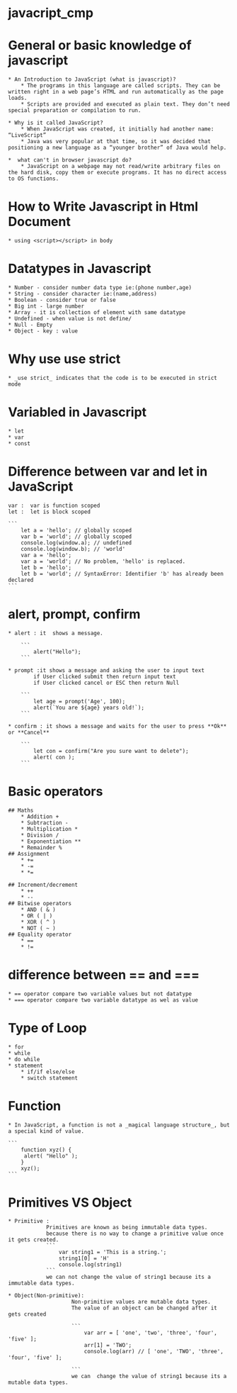# javacript_cmp
# General or basic knowledge of javascript 
    * An Introduction to JavaScript (what is javascript)?
        * The programs in this language are called scripts. They can be written right in a web page’s HTML and run automatically as the page loads.
        * Scripts are provided and executed as plain text. They don’t need special preparation or compilation to run.

    * Why is it called JavaScript?
        * When JavaScript was created, it initially had another name: “LiveScript”
        * Java was very popular at that time, so it was decided that positioning a new language as a “younger brother” of Java would help.

    *  what can't in browser javascript do?
        * JavaScript on a webpage may not read/write arbitrary files on the hard disk, copy them or execute programs. It has no direct access to OS functions.

# How to Write Javascript in Html Document
    * using <script></script> in body
    
#   Datatypes in Javascript   
    * Number - consider number data type ie:(phone number,age)
    * String - consider character ie:(name,address)
    * Boolean - consider true or false 
    * Big int - large number
    * Array - it is collection of element with same datatype
    * Undefined - when value is not define/
    * Null - Empty
    * Object - key : value

# Why use **use strict**
    * _use strict_ indicates that the code is to be executed in strict mode

#  Variabled in Javascript
    * let
    * var
    * const

# Difference between var and let in JavaScript
    var :  var is function scoped 
    let :  let is block scoped 

    ``` 
        let a = 'hello'; // globally scoped
        var b = 'world'; // globally scoped
        console.log(window.a); // undefined
        console.log(window.b); // 'world'
        var a = 'hello';
        var a = 'world'; // No problem, 'hello' is replaced.
        let b = 'hello';
        let b = 'world'; // SyntaxError: Identifier 'b' has already been declared
    ```
# alert, prompt, confirm
    * alert : it  shows a message.

        ``` 
            alert("Hello");
        ```

    * prompt :it shows a message and asking the user to input text
            if User clicked submit then return input text
            if User clicked cancel or ESC then return Null

        ```
            let age = prompt('Age', 100);
            alert(`You are ${age} years old!`);
        ```

    * confirm : it shows a message and waits for the user to press **Ok** or **Cancel**

        ```
            let con = confirm("Are you sure want to delete");
            alert( con );
        ```

#  Basic operators
    ## Maths 
        * Addition +
        * Subtraction -
        * Multiplication *
        * Division /
        * Exponentiation ** 
        * Remainder %
    ## Assignment
        * +=
        * -=
        * *=
       
    ## Increment/decrement
        * ++
        * --
    ## Bitwise operators
        * AND ( & )
        * OR ( | )
        * XOR ( ^ )
        * NOT ( ~ )
    ## Equality operator
        * == 
        * !=

# difference between == and ===
    * == operator compare two variable values but not datatype 
    * === operator compare two variable datatype as wel as value

# Type of Loop
    * for 
    * while 
    * do while
    * statement 
        * if/if else/else
        * switch statement


# Function
    * In JavaScript, a function is not a _magical language structure_, but a special kind of value.

    ```
        function xyz() {
         alert( "Hello" );
        }
        xyz();
    ```
#  Primitives VS Object
    * Primitive : 
                Primitives are known as being immutable data types.
                because there is no way to change a primitive value once it gets created.
                ```
                    var string1 = 'This is a string.';
                    string1[0] = 'H'
                    console.log(string1)
                ```
                we can not change the value of string1 because its a immutable data types.

    * Object(Non-primitive):
                        Non-primitive values are mutable data types. 
                        The value of an object can be changed after it gets created

                        ```
                            var arr = [ 'one', 'two', 'three', 'four', 'five' ];
                            arr[1] = 'TWO';
                            console.log(arr) // [ 'one', 'TWO', 'three', 'four', 'five' ];

                        ```
                        we can  change the value of string1 because its a mutable data types.